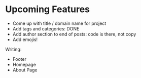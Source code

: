 # Upcoming Features

- Come up with title / domain name for project
- Add tags and categories: DONE
- Add author section to end of posts: code is there, not copy
- Add emojis!

Writing:

- Footer
- Homepage
- About Page
